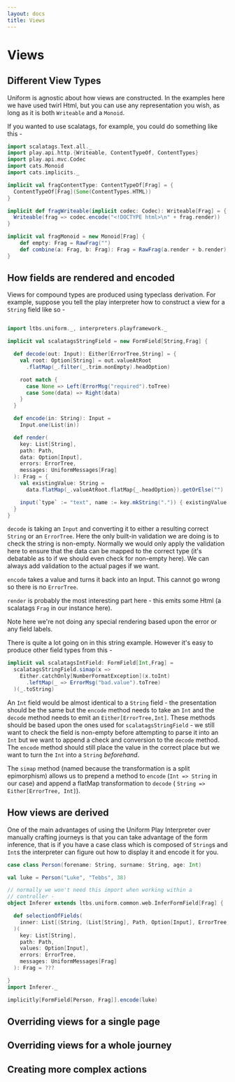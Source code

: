 ```yaml
---
layout: docs
title: Views
---
```


# Views

## Different View Types

Uniform is agnostic about how views are constructed. In the examples
here we have used twirl Html, but you can use any representation you
wish, as long as it is both `Writeable` and a `Monoid`.

If you wanted to use scalatags, for example, you could do something
like this -

```scala
import scalatags.Text.all._
import play.api.http.{Writeable, ContentTypeOf, ContentTypes}
import play.api.mvc.Codec
import cats.Monoid
import cats.implicits._

implicit val fragContentType: ContentTypeOf[Frag] = {
  ContentTypeOf[Frag](Some(ContentTypes.HTML))
}

implicit def fragWriteable(implicit codec: Codec): Writeable[Frag] = {
  Writeable(frag => codec.encode("<!DOCTYPE html>\n" + frag.render))
}

implicit val fragMonoid = new Monoid[Frag] {
    def empty: Frag = RawFrag("")
    def combine(a: Frag, b: Frag): Frag = RawFrag(a.render + b.render)
}
```

## How fields are rendered and encoded

Views for compound types are produced using typeclass derivation. For
example, suppose you tell the play interpreter how to construct a view
for a `String` field like so -

```scala

import ltbs.uniform._, interpreters.playframework._

implicit val scalatagsStringField = new FormField[String,Frag] {

  def decode(out: Input): Either[ErrorTree,String] = {
    val root: Option[String] = out.valueAtRoot
      .flatMap(_.filter(_.trim.nonEmpty).headOption)

    root match {
      case None => Left(ErrorMsg("required").toTree)
      case Some(data) => Right(data)
    }
  }

  def encode(in: String): Input =
    Input.one(List(in))

  def render(
    key: List[String],
    path: Path,
    data: Option[Input],
    errors: ErrorTree,
    messages: UniformMessages[Frag]
  ): Frag = {
    val existingValue: String =
      data.flatMap(_.valueAtRoot.flatMap{_.headOption}).getOrElse("")

    input(`type` := "text", name := key.mkString(".")) { existingValue }
  }
}
```

`decode` is taking an `Input` and
converting it to either a resulting correct `String` or an
`ErrorTree`. Here the only built-in validation we are doing is to
check the string is non-empty. Normally we would only apply the
validation here to ensure that the data can be mapped to the correct
type (it's debatable as to if we should even check for non-empty
here). We can always add validation to the actual pages if we want.

`encode` takes a value and turns it back into an Input. This cannot go
wrong so there is no `ErrorTree`.

`render` is probably the most interesting part here - this emits some
Html (a scalatags `Frag` in our instance here).

Note here we're not doing any special rendering based upon the error
or any field labels.

There is quite a lot going on in this string example. However it's
easy to produce other field types from this -

```scala
implicit val scalatagsIntField: FormField[Int,Frag] =
  scalatagsStringField.simap(x =>
    Either.catchOnly[NumberFormatException](x.toInt)
      .leftMap(_ => ErrorMsg("bad.value").toTree)
  )(_.toString)
```

An `Int` field would be almost identical to a `String` field - the
presentation should be the same but the `encode` method needs to take
an `Int` and the `decode` method needs to emit an
`Either[ErrorTree,Int]`. These methods should be based upon the
ones used for `scalatagsStringField` - we still want to check the
field is non-empty before attempting to parse it into an `Int` but we
want to append a check and conversion to the `decode` method. The
`encode` method should still place the value in the correct place but
we want to turn the `Int` into a `String` _beforehand_.

The `simap` method (named because the transformation is a split
epimorphism) allows us to prepend a method to `encode` (`Int => String`
in our case) and append a flatMap transformation to `decode` (
`String => Either[ErrorTree, Int]`).

## How views are derived

One of the main advantages of using the Uniform Play Interpreter over
manually crafting journeys is that you can take advantage of the form
inference, that is if you have a case class which is composed of
`String`s and `Int`s the interpreter can figure out how to display it
and encode it for you.

```scala
case class Person(forename: String, surname: String, age: Int)

val luke = Person("Luke", "Tebbs", 38)

// normally we won't need this import when working within a
// controller -
object Inferer extends ltbs.uniform.common.web.InferFormField[Frag] {

  def selectionOfFields(
    inner: List[(String, (List[String], Path, Option[Input], ErrorTree, UniformMessages[Frag]) => Frag)]
  )(
    key: List[String],
    path: Path,
    values: Option[Input],
    errors: ErrorTree,
    messages: UniformMessages[Frag]
  ): Frag = ???

}
import Inferer._

implicitly[FormField[Person, Frag]].encode(luke)
```

## Overriding views for a single page

## Overriding views for a whole journey

## Creating more complex actions
